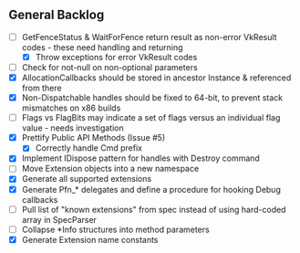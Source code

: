 ## General Backlog
- [ ] GetFenceStatus & WaitForFence return result as non-error VkResult codes - these need handling and returning
  - [x] Throw exceptions for error VkResult codes
- [ ] Check for not-null on non-optional parameters
- [x] AllocationCallbacks should be stored in ancestor Instance & referenced from there
- [x] Non-Dispatchable handles should be fixed to 64-bit, to prevent stack mismatches on x86 builds
- [ ] Flags vs FlagBits may indicate a set of flags versus an individual flag value - needs investigation
- [x] Prettify Public API Methods (Issue #5)
    - [x] Correctly handle Cmd prefix
- [x] Implement IDispose pattern for handles with Destroy command
- [ ] Move Extension objects into a new namespace
- [x] Generate all supported extensions
- [x] Generate Pfn_* delegates and define a procedure for hooking Debug callbacks
- [ ] Pull list of "known extensions" from spec instead of using hard-coded array in SpecParser
- [ ] Collapse *Info structures into method parameters
- [x] Generate Extension name constants